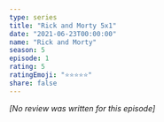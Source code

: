 ```yaml
---
type: series
title: "Rick and Morty 5x1"
date: "2021-06-23T00:00:00"
name: "Rick and Morty"
season: 5
episode: 1
rating: 5
ratingEmoji: "⭐️⭐️⭐️⭐️⭐️"
share: false
---
```


*[No review was written for this episode]*

